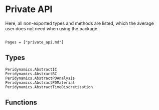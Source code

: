 # Private API

Here, all non-exported types and methods are listed, which the average user does not need when using the package.

```@meta

```

```@index
Pages = ["private_api.md"]
```

## Types
```@docs
Peridynamics.AbstractIC
Peridynamics.AbstractBC
Peridynamics.AbstractPDAnalysis
Peridynamics.AbstractPDMaterial
Peridynamics.AbstractTimeDiscretization
```

## Functions
```@docs

```